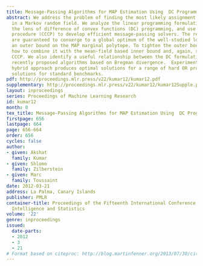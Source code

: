 ```yaml
---
title: Message-Passing Algorithms for MAP Estimation Using  DC Programming
abstract: We address the problem of finding the most likely assignment or MAP estimation
  in a Markov random field. We analyze the linear programming formulation of MAP through
  the lens of difference of convex functions (DC) programming, and use the concave-convex
  procedure (CCCP) to develop efficient message-passing solvers. The resulting algorithms
  are guaranteed to converge to a global optimum of the well-studied local polytope,
  an outer bound on the MAP marginal polytope. To tighten the outer bound, we show
  how to combine it with the mean-field based inner bound and, again, solve it using
  CCCP. We also identify a useful relationship between the DC formulations and some
  recently proposed algorithms based on Bregman divergence.  Experimentally, this
  hybrid approach produces optimal solutions for a range of hard OR problems and near-optimal
  solutions for standard benchmarks.
pdf: http://proceedings.mlr.press/v22/kumar12/kumar12.pdf
supplementary: http://proceedings.mlr.press/v22/kumar12/kumar12Supple.pdf
layout: inproceedings
series: Proceedings of Machine Learning Research
id: kumar12
month: 0
tex_title: Message-Passing Algorithms for MAP Estimation Using  DC Programming
firstpage: 656
lastpage: 664
page: 656-664
order: 656
cycles: false
author:
- given: Akshat
  family: Kumar
- given: Shlomo
  family: Zilberstein
- given: Marc
  family: Toussaint
date: 2012-03-21
address: La Palma, Canary Islands
publisher: PMLR
container-title: Proceedings of the Fifteenth International Conference on Artificial
  Intelligence and Statistics
volume: '22'
genre: inproceedings
issued:
  date-parts:
  - 2012
  - 3
  - 21
# Format based on citeproc: http://blog.martinfenner.org/2013/07/30/citeproc-yaml-for-bibliographies/
---
```

